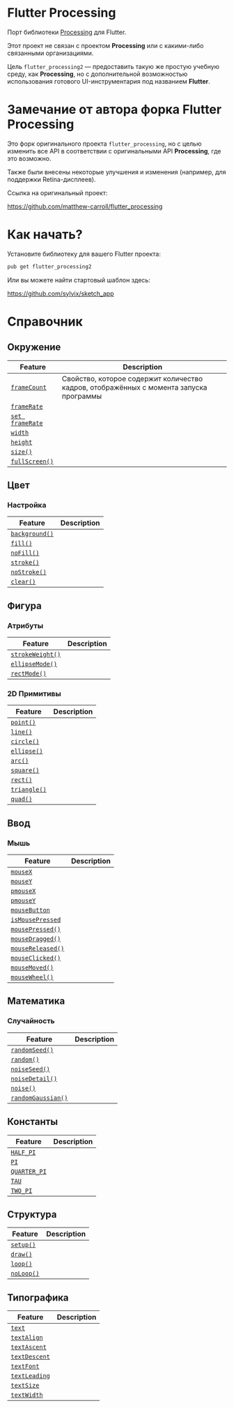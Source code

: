 # Flutter Processing

Порт библиотеки [Processing](ru-ru/https://processing.org/reference/) для Flutter.

Этот проект не связан с проектом **Processing** или с какими-либо связанными организациями.

Цель `flutter_processing2` — предоставить такую же простую учебную среду, как **Processing**, но с дополнительной возможностью использования готового UI-инструментария под названием **Flutter**.

# Замечание от автора форка Flutter Processing

Это форк оригинального проекта `flutter_processing`, но с целью изменить все API в соответствии с оригинальными API **Processing**, где это возможно.

Также были внесены некоторые улучшения и изменения (например, для поддержки Retina-дисплеев).

Ссылка на оригинальный проект:

https://github.com/matthew-carroll/flutter_processing

# Как начать?

Установите библиотеку для вашего Flutter проекта:

```bash
pub get flutter_processing2
```

Или вы можете найти стартовый шаблон здесь:

https://github.com/sylvix/sketch_app

# Справочник

## Окружение
| Feature | Description |
|---|---|
| [`frameCount`](ru-ru/environment/frameCount.md) | Свойство, которое содержит количество кадров, отображённых с момента запуска программы |
| [`frameRate`](ru-ru/environment/frameRate.md) | |
| [`set frameRate`](ru-ru/environment/set_frameRate.md) | |
| [`width`](ru-ru/environment/width.md) | |
| [`height`](ru-ru/environment/height.md) | |
| [`size()`](ru-ru/environment/size.md) | |
| [`fullScreen()`](ru-ru/environment/fullScreen.md) | |

## Цвет
### Настройка
| Feature | Description |
|---|---|
| [`background()`](ru-ru/color/setting/background.md) | |
| [`fill()`](ru-ru/color/setting/fill.md) | |
| [`noFill()`](ru-ru/color/setting/noFill.md) | |
| [`stroke()`](ru-ru/color/setting/stroke.md) | |
| [`noStroke()`](ru-ru/color/setting/noStroke.md) | |
| [`clear()`](ru-ru/color/setting/clear.md) | |

## Фигура
### Атрибуты
| Feature | Description |
|---|---|
| [`strokeWeight()`](ru-ru/shape/attributes/strokeWeight.md) | |
| [`ellipseMode()`](ru-ru/shape/attributes/ellipseMode.md) | |
| [`rectMode()`](ru-ru/shape/attributes/rectMode.md) | |
### 2D Примитивы
| Feature | Description |
|---|---|
| [`point()`](ru-ru/shape/two_d_primitives/point.md) | |
| [`line()`](ru-ru/shape/two_d_primitives/line.md) | |
| [`circle()`](ru-ru/shape/two_d_primitives/circle.md) | |
| [`ellipse()`](ru-ru/shape/two_d_primitives/ellipse.md) | |
| [`arc()`](ru-ru/shape/two_d_primitives/arc.md) | |
| [`square()`](ru-ru/shape/two_d_primitives/square.md) | |
| [`rect()`](ru-ru/shape/two_d_primitives/rect.md) | |
| [`triangle()`](ru-ru/shape/two_d_primitives/triangle.md) | |
| [`quad()`](ru-ru/shape/two_d_primitives/quad.md) | |

## Ввод
### Мышь
| Feature | Description |
|---|---|
| [`mouseX`](ru-ru/input/mouse/mouseX.md) | |
| [`mouseY`](ru-ru/input/mouse/mouseY.md) | |
| [`pmouseX`](ru-ru/input/mouse/pmouseX.md) | |
| [`pmouseY`](ru-ru/input/mouse/pmouseY.md) | |
| [`mouseButton`](ru-ru/input/mouse/mouseButton.md) | |
| [`isMousePressed`](ru-ru/input/mouse/isMousePressed.md) | |
| [`mousePressed()`](ru-ru/input/mouse/mousePressed.md) | |
| [`mouseDragged()`](ru-ru/input/mouse/mouseDragged.md) | |
| [`mouseReleased()`](ru-ru/input/mouse/mouseReleased.md) | |
| [`mouseClicked()`](ru-ru/input/mouse/mouseClicked.md) | |
| [`mouseMoved()`](ru-ru/input/mouse/mouseMoved.md) | |
| [`mouseWheel()`](ru-ru/input/mouse/mouseWheel.md) | |

## Математика
### Случайность
| Feature | Description |
|---|---|
| [`randomSeed()`](ru-ru/math/random/randomSeed.md) | |
| [`random()`](ru-ru/math/random/random.md) | |
| [`noiseSeed()`](ru-ru/math/random/noiseSeed.md) | |
| [`noiseDetail()`](ru-ru/math/random/noiseDetail.md) | |
| [`noise()`](ru-ru/math/random/noise.md) | |
| [`randomGaussian()`](ru-ru/math/random/randomGaussian.md) | |

## Константы
| Feature | Description |
|---|---|
| [`HALF_PI`](ru-ru/constants/HALF_PI.md) | |
| [`PI`](ru-ru/constants/PI.md) | |
| [`QUARTER_PI`](ru-ru/constants/QUARTER_PI.md) | |
| [`TAU`](ru-ru/constants/TAU.md) | |
| [`TWO_PI`](ru-ru/constants/TWO_PI.md) | |

## Структура
| Feature | Description |
|---|---|
| [`setup()`](ru-ru/structure/setup.md) | |
| [`draw()`](ru-ru/structure/draw.md) | |
| [`loop()`](ru-ru/structure/loop.md) | |
| [`noLoop()`](ru-ru/structure/noLoop.md) | |

## Типографика
| Feature | Description |
|---|---|
| [`text`](ru-ru/typography/text.md) | |
| [`textAlign`](ru-ru/typography/textAlign.md) | |
| [`textAscent`](ru-ru/typography/textAscent.md) | |
| [`textDescent`](ru-ru/typography/textDescent.md) | |
| [`textFont`](ru-ru/typography/textFont.md) | |
| [`textLeading`](ru-ru/typography/textLeading.md) | |
| [`textSize`](ru-ru/typography/textSize.md) | |
| [`textWidth`](ru-ru/typography/textWidth.md) | |